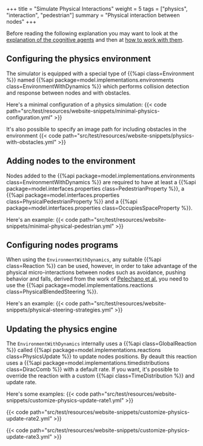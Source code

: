 +++
title = "Simulate Physical Interactions"
weight = 5
tags = ["physics", "interaction", "pedestrian"]
summary = "Physical interaction between nodes"
+++

Before reading the following explanation you may want to look at the
[explanation of the cognitive agents](/explanation/cognitive) and then at 
[how to work with them](/howtos/simulation/cognitive).

## Configuring the physics environment

The simulator is equipped with a special type of {{%api class=Environment %}} 
named {{%api package=model.implementations.environments class=EnvironmentWithDynamics %}}
which performs collision detection and response between nodes and with obstacles. 

Here's a minimal configuration of a physics simulation:
{{< code path="src/test/resources/website-snippets/minimal-physics-configuration.yml" >}}

It's also possibile to specify an image path for including obstacles in the environment
{{< code path="src/test/resources/website-snippets/physics-with-obstacles.yml" >}}

## Adding nodes to the environment

Nodes added to the {{%api package=model.implementations.environments class=EnvironmentWithDynamics %}} 
are required to have at least a {{%api package=model.interfaces.properties class=PedestrianProperty %}},
a {{%api package=model.interfaces.properties class=PhysicalPedestrianProperty %}} and a 
{{%api package=model.interfaces.properties class=OccupiesSpaceProperty %}}.

Here's an example:
{{< code path="src/test/resources/website-snippets/minimal-physical-pedestrian.yml" >}}

## Configuring nodes programs

When using the `EnvironmentWithDynamics`, any suitable {{%api class=Reaction %}} can be used,
however, in order to take advantage of the physical micro-interactions between nodes such as avoidance, 
pushing behavior and falls, derived from the work of [Pelechano et al.](https://bit.ly/3e3C7Tb) you need 
to use the {{%api package=model.implementations.reactions class=PhysicalBlendedSteering %}}.

Here's an example:
{{< code path="src/test/resources/website-snippets/physical-steering-strategies.yml" >}}

## Updating the physics engine

The `EnvironmentWithDynamics` internally uses a {{%api class=GlobalReaction %}} called 
{{%api package=model.implementations.reactions class=PhysicsUpdate %}} to update nodes positions. 
By deault this reaction uses a {{%api package=model.implementations.timedistributions class=DiracComb %}}
with a default rate. If you want, it's possible to override the reaction with a custom 
{{%api class=TimeDistribution %}} and update rate.

Here's some examples:
{{< code path="src/test/resources/website-snippets/customize-physics-update-rate1.yml" >}}

{{< code path="src/test/resources/website-snippets/customize-physics-update-rate2.yml" >}}

{{< code path="src/test/resources/website-snippets/customize-physics-update-rate3.yml" >}}




